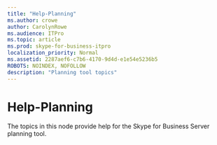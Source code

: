 ```yaml
---
title: "Help-Planning"
ms.author: crowe
author: CarolynRowe
ms.audience: ITPro
ms.topic: article
ms.prod: skype-for-business-itpro
localization_priority: Normal
ms.assetid: 2287aef6-c7b6-4170-9d4d-e1e54e5236b5
ROBOTS: NOINDEX, NOFOLLOW
description: "Planning tool topics"
---
```


# Help-Planning
 
The topics in this node provide help for the Skype for Business Server planning tool.
  

  

